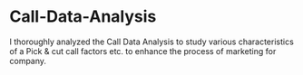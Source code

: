 # Call-Data-Analysis
I thoroughly analyzed the Call Data Analysis to study various characteristics of a Pick &amp; cut call factors etc. to enhance the process of marketing for company.
